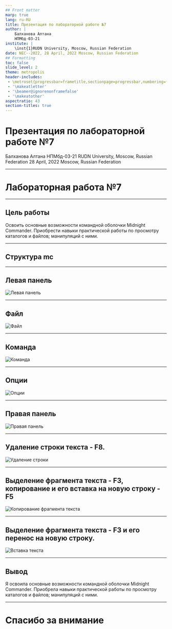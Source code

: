 ```yaml
---
## Front matter
marp: true
lang: ru-RU
title: Презентация по лабораторной работе №7
author: |
	Балханова Алтана 
	НПМбд-03-21
institute: |
	\inst{1}RUDN University, Moscow, Russian Federation
date: NEC--2022, 28 April, 2022 Moscow, Russian Federation
## Formatting
toc: false
slide_level: 2
theme: metropolis
header-includes: 
 - \metroset{progressbar=frametitle,sectionpage=progressbar,numbering=fraction}
 - '\makeatletter'
 - '\beamer@ignorenonframefalse'
 - '\makeatother'
aspectratio: 43
section-titles: true
---
```


# Презентация по лабораторной работе №7
Балханова Алтана 
НПМбд-03-21
RUDN University, Moscow, Russian Federation
28 April, 2022 Moscow, Russian Federation

---

# Лабораторная работа №7

---

## Цель работы

Освоить основные возможности командной оболочки Midnight Commander. Приобрести навыки практической работы по просмотру каталогов и файлов; манипуляций с ними.

---

## Структура mc

---

## Левая панель

![Левая панель](image/Screenshot_2.png)

---

## Файл

![Файл](image/Screenshot_3.png)

---

## Команда

![Команда](image/Screenshot_4.png)

---

## Опции

![Опции](image/Screenshot_5.png)

---

## Правая панель

 ![Правая панель](image/Screenshot_6.png)

---
## Удаление строки текста - F8.

![Удаление строки](image/Screenshot_38.png)

---
## Выделение фрагмента текста - F3, копирование и его вставка на новую строку - F5 
	
![Копирование фрагмента текста](image/Screenshot_39.png)
			
---

## Выделение фрагмента текста - F3 и его перенос на новую строку.

![Вставка текста](image/Screenshot_40.png)

---

## Вывод

Я освоила основные возможности командной оболочки Midnight Commander. Приобрела навыки практической работы по просмотру каталогов и файлов; манипуляций с ними.

---

# Спасибо за внимание
